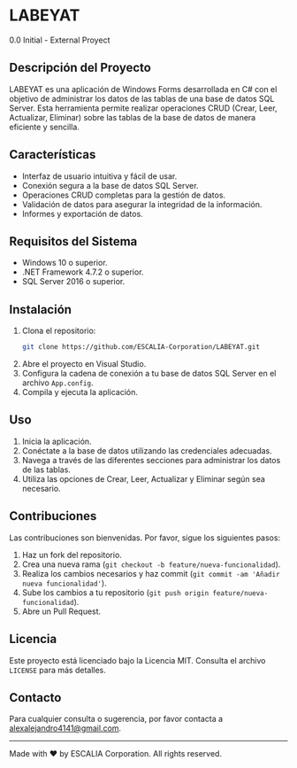 # LABEYAT
0.0 Initial - External Proyect
## Descripción del Proyecto

LABEYAT es una aplicación de Windows Forms desarrollada en C# con el objetivo de administrar los datos de las tablas de una base de datos SQL Server. Esta herramienta permite realizar operaciones CRUD (Crear, Leer, Actualizar, Eliminar) sobre las tablas de la base de datos de manera eficiente y sencilla.

## Características

- Interfaz de usuario intuitiva y fácil de usar.
- Conexión segura a la base de datos SQL Server.
- Operaciones CRUD completas para la gestión de datos.
- Validación de datos para asegurar la integridad de la información.
- Informes y exportación de datos.

## Requisitos del Sistema

- Windows 10 o superior.
- .NET Framework 4.7.2 o superior.
- SQL Server 2016 o superior.

## Instalación

1. Clona el repositorio:
    ```bash
    git clone https://github.com/ESCALIA-Corporation/LABEYAT.git
    ```
2. Abre el proyecto en Visual Studio.
3. Configura la cadena de conexión a tu base de datos SQL Server en el archivo `App.config`.
4. Compila y ejecuta la aplicación.

## Uso

1. Inicia la aplicación.
2. Conéctate a la base de datos utilizando las credenciales adecuadas.
3. Navega a través de las diferentes secciones para administrar los datos de las tablas.
4. Utiliza las opciones de Crear, Leer, Actualizar y Eliminar según sea necesario.

## Contribuciones

Las contribuciones son bienvenidas. Por favor, sigue los siguientes pasos:

1. Haz un fork del repositorio.
2. Crea una nueva rama (`git checkout -b feature/nueva-funcionalidad`).
3. Realiza los cambios necesarios y haz commit (`git commit -am 'Añadir nueva funcionalidad'`).
4. Sube los cambios a tu repositorio (`git push origin feature/nueva-funcionalidad`).
5. Abre un Pull Request.

## Licencia

Este proyecto está licenciado bajo la Licencia MIT. Consulta el archivo `LICENSE` para más detalles.

## Contacto

Para cualquier consulta o sugerencia, por favor contacta a [alexalejandro4141@gmail.com](mailto:alexalejandro4141@gmail.com).

---

Made with ❤️ by ESCALIA Corporation. All rights reserved.